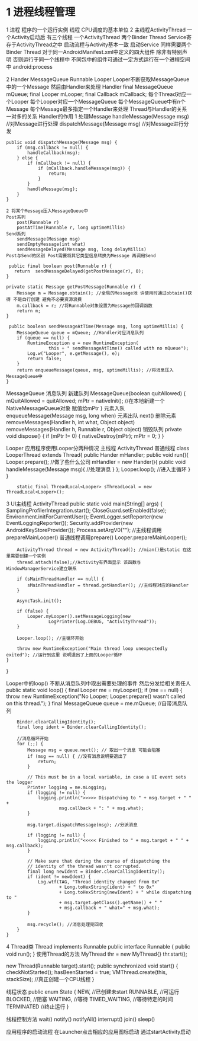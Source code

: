 # 1 进程线程管理
1 进程 程序的一个运行实例
	线程 CPU调度的基本单位
2 主线程ActivityThread
一个Activity启动后 有三个线程 一个ActivityThread 两个Binder Thread
Service寄存于ActivityThread之中 启动流程与Activity基本一致
启动Service 同样需要两个Binder Thread
对于同一AndroidManifest.xml中定义的四大组件 除非有特别声明 否则运行于同一个线程中
不同包中的组件可通过一定方式运行在一个进程空间中 android:process

2 Hander MessageQueue Runnable Looper
Looper不断获取MessageQueue中的一个Message 然后由Handler来处理
Handler
	final MessageQueue mQueue;
    final Looper mLooper;
    final Callback mCallback;
每个Thread对应一个Looper 每个Looper对应一个MessageQueue
每个MessageQueue中有n个Message 每个Message最多指定一个Handler来处理
Thread与Handler的关系 
	一对多的关系
Handler的作用
	1 处理Message
	handleMessage(Message msg) //对Message进行处理
	dispatchMessage(Message msg) //对Message进行分发
	
	public void dispatchMessage(Message msg) {
        if (msg.callback != null) {
            handleCallback(msg);
        } else {
            if (mCallback != null) {
                if (mCallback.handleMessage(msg)) {
                    return;
                }
            }
            handleMessage(msg);
        }
    }
	
	2 将某个Message压入MessageQueue中
	Post系列
		post(Runnable r)
		postAtTime(Runnable r, long uptimeMillis)
	Send系列
		sendMessage(Message msg)
		sendEmptyMessage(int what)
		sendMessageDelayed(Message msg, long delayMillis)
	Post与Send的区别 Post需要将其它类型信息转换为Message 再调用Send
	
	 public final boolean post(Runnable r) {
       return  sendMessageDelayed(getPostMessage(r), 0);
    }
	
	private static Message getPostMessage(Runnable r) {
        Message m = Message.obtain(); //全局的Message池 许使用时通过obtain()获得 不是自行创建 避免不必要资源浪费
        m.callback = r; //将Runnable对象设置为Message的回调函数
        return m;
    }
	
	 public boolean sendMessageAtTime(Message msg, long uptimeMillis) {
        MessageQueue queue = mQueue; //Handler对应消息队列
        if (queue == null) {
            RuntimeException e = new RuntimeException(
                    this + " sendMessageAtTime() called with no mQueue");
            Log.w("Looper", e.getMessage(), e);
            return false;
        }
        return enqueueMessage(queue, msg, uptimeMillis); //将消息压入MessageQueue中
    }

MessageQueue 消息队列
		新建队列
			MessageQueue(boolean quitAllowed) {
				mQuitAllowed = quitAllowed;
				mPtr = nativeInit(); //在本地新建一个NativeMessageQueue对象 赋值给mPtr
			}
		元素入队
			enqueueMessage(Message msg, long when)
		元素出队
			 next()
		删除元素
			removeMessages(Handler h, int what, Object object)
			removeMessages(Handler h, Runnable r, Object object)
		销毁队列
			private void dispose() {
				if (mPtr != 0) {
					nativeDestroy(mPtr);
					mPtr = 0;
				}
			}

Looper
	应用程序使用Looper分两种情况
		主线程 ActivityThread
		普通线程
			class LooperThread extends Thread{
				public Hander mHandler;
				public void run(){
					Looper.prepare(); //做了些什么公司
					mHandler = new Hander(){
						public void handleMessage(Message msg){
							//处理消息
						}
					};
					Looper.loop(); //进入主循环
				}
			}
			
		static final ThreadLocal<Looper> sThreadLocal = new ThreadLocal<Looper>();
		
3 UI主线程 ActivityThread
public static void main(String[] args) {
        SamplingProfilerIntegration.start();
        CloseGuard.setEnabled(false);
        Environment.initForCurrentUser();
        EventLogger.setReporter(new EventLoggingReporter());
        Security.addProvider(new AndroidKeyStoreProvider());
        Process.setArgV0("<pre-initialized>");
		//主线程调用prepareMainLooper() 普通线程调用prepare()
        Looper.prepareMainLooper();

        ActivityThread thread = new ActivityThread(); //mian()是static 在这里需要创建一个实例
        thread.attach(false);//Activity有界面显示 该函数与WindowManagerService建立联系

        if (sMainThreadHandler == null) {
            sMainThreadHandler = thread.getHandler(); //主线程对应的Handler
        }

        AsyncTask.init();

        if (false) {
            Looper.myLooper().setMessageLogging(new
                    LogPrinter(Log.DEBUG, "ActivityThread"));
        }

        Looper.loop(); //主循环开始

        throw new RuntimeException("Main thread loop unexpectedly exited"); //运行到这里 说明退出了上面的Looper循环
    }
}

Looper中的loop()
不断从消息队列中取出需要处理的事件 然后分发给相关责任人
public static void loop() {
        final Looper me = myLooper();
        if (me == null) {
            throw new RuntimeException("No Looper; Looper.prepare() wasn't called on this thread.");
        }
        final MessageQueue queue = me.mQueue; //自带消息队列

        Binder.clearCallingIdentity();
        final long ident = Binder.clearCallingIdentity();

		//消息循环开始
        for (;;) {
            Message msg = queue.next(); // 取出一个消息 可能会阻塞
            if (msg == null) { //没有消息说明要退出了
                return;
            }

            // This must be in a local variable, in case a UI event sets the logger
            Printer logging = me.mLogging;
            if (logging != null) {
                logging.println(">>>>> Dispatching to " + msg.target + " " +
                        msg.callback + ": " + msg.what);
            }

            msg.target.dispatchMessage(msg); //分派消息

            if (logging != null) {
                logging.println("<<<<< Finished to " + msg.target + " " + msg.callback);
            }

            // Make sure that during the course of dispatching the
            // identity of the thread wasn't corrupted.
            final long newIdent = Binder.clearCallingIdentity();
            if (ident != newIdent) {
                Log.wtf(TAG, "Thread identity changed from 0x"
                        + Long.toHexString(ident) + " to 0x"
                        + Long.toHexString(newIdent) + " while dispatching to "
                        + msg.target.getClass().getName() + " "
                        + msg.callback + " what=" + msg.what);
            }

            msg.recycle(); //消息处理完回收
        }
    }


4 Thread类
Thread implements Runnable
public interface Runnable {
    public void run();
}
使用Thread的方法
MyThread thr = new MyThread{}
thr.start();

new Thread(Runnable target).start();
public synchronized void start() {
        checkNotStarted();
        hasBeenStarted = true;
        VMThread.create(this, stackSize); //真正创建一个CPU线程
    }
	
线程状态
public enum State {
        NEW, //已创建未start
        RUNNABLE, //可运行
        BLOCKED, //阻塞
        WAITING, //等待
        TIMED_WAITING, //等待特定的时间
        TERMINATED //终止运行
    }
	
线程控制方法
wait() notify() notifyAll() interrupt() join() sleep()

应用程序的启动流程
在Launcher点击相应的应用图标启动
通过startActivity启动